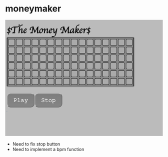 # moneymaker
![alt tag](https://github.com/mmartinez8020/moneymaker/blob/master/MoneyMaker_Screenshot.png)

- Need to fix stop button
- Need to implement a bpm function
